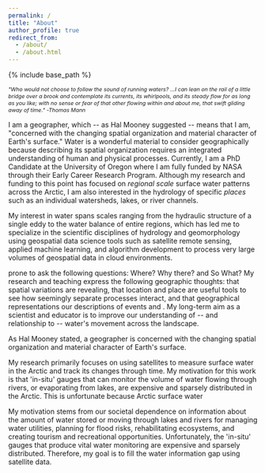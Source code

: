 ```yaml
---
permalink: /
title: "About"
author_profile: true
redirect_from: 
  - /about/
  - /about.html
---
```


{% include base_path %}

<span style="font-size:0.78em;">*"Who would not choose to follow the sound of running waters? ...I can lean on the rail of a little bridge over a brook and contemplate its currents, its whirlpools, and its steady flow for as long as you like; with no sense or fear of that other flowing within and about me, that swift gliding away of time." -Thomas Mann* </span>

I am a geographer, which -- as Hal Mooney suggested -- means that I am, "concerned with the changing spatial organization and material character of Earth's surface." Water is a wonderful material to consider geographically because describing its spatial organization requires an integrated understanding of human and physical processes. Currently, I am a PhD Candidate at the University of Oregon where I am fully funded by NASA through their Early Career Research Program. Although my research and funding to this point has focused on *regional scale* surface water patterns across the Arctic, I am also interested in the hydrology of specific *places* such as an individual watersheds, lakes, or river channels.

My interest in water spans scales ranging from the hydraulic structure of a single eddy to the water balance of entire regions, which has led me to specialize in the scientific disciplines of hydrology and geomorphology using geospatial data science tools such as satellite remote sensing, applied machine learning, and algorithm development to process very large volumes of geospatial data in cloud environments.




prone to ask the following questions: Where? Why there? and So What? My research and teaching express the following geographic thoughts: that spatial variations are revealing, that location and place are useful tools to see how seemingly separate processes interact, and that geographical representations  our descriptions of events and . My long-term aim as a scientist and educator is to improve our understanding of -- and relationship to -- water's movement across the landscape. 

As Hal Mooney stated, a geographer is concerned with the changing spatial organization and material character of Earth's surface.

My research primarily focuses on using satellites to measure surface water in the Arctic and track its changes through time. My motivation for this work is that 'in-situ' gauges that can monitor the volume of water flowing through rivers, or evaporating from lakes, are expensive and sparsely distributed in the Arctic. This is unfortunate because Arctic surface water 

My motivation stems from our societal dependence on information about the amount of water stored or moving through lakes and rivers for managing water utilities, planning for flood risks, rehabilitating ecosystems, and creating tourism and recreational opportunities. Unfortunately, the 'in-situ' gauges that produce vital water monitoring are expensive and sparsely distributed. Therefore, my goal is to fill the water information gap using satellite data.




